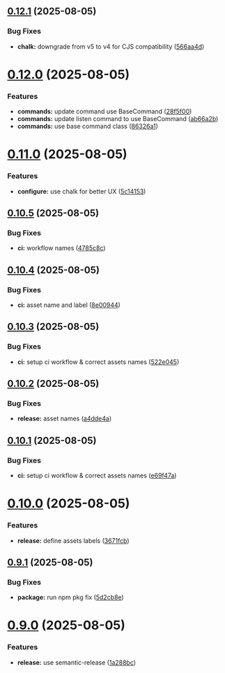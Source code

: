 ## [0.12.1](https://github.com/FrancoisLef/enocean/compare/v0.12.0...v0.12.1) (2025-08-05)


### Bug Fixes

* **chalk:** downgrade from v5 to v4 for CJS compatibility ([566aa4d](https://github.com/FrancoisLef/enocean/commit/566aa4df31c71318933a896ef45830f8b571940a))

# [0.12.0](https://github.com/FrancoisLef/enocean/compare/v0.11.0...v0.12.0) (2025-08-05)


### Features

* **commands:** update command use BaseCommand ([28f5f00](https://github.com/FrancoisLef/enocean/commit/28f5f0084414b7b67d21f3d9ea592465de6485b0))
* **commands:** update listen command to use BaseCommand ([ab66a2b](https://github.com/FrancoisLef/enocean/commit/ab66a2bbecc819a055eb818f0c39baa21251cf96))
* **commands:** use base command class ([86326a1](https://github.com/FrancoisLef/enocean/commit/86326a16424996979f5a9996fa0a2d74361c94d4))

# [0.11.0](https://github.com/FrancoisLef/enocean/compare/v0.10.5...v0.11.0) (2025-08-05)


### Features

* **configure:** use chalk for better UX ([5c14153](https://github.com/FrancoisLef/enocean/commit/5c14153008f594f7c9a89e0282693189dd9c66ba))

## [0.10.5](https://github.com/FrancoisLef/enocean/compare/v0.10.4...v0.10.5) (2025-08-05)


### Bug Fixes

* **ci:** workflow names ([4785c8c](https://github.com/FrancoisLef/enocean/commit/4785c8c0377b587738deea5adec7e8b8c5b0e7a3))

## [0.10.4](https://github.com/FrancoisLef/enocean/compare/v0.10.3...v0.10.4) (2025-08-05)


### Bug Fixes

* **ci:** asset name and label ([8e00944](https://github.com/FrancoisLef/enocean/commit/8e00944d04d6c06d0440c570d23373149ceae03e))

## [0.10.3](https://github.com/FrancoisLef/enocean/compare/v0.10.2...v0.10.3) (2025-08-05)


### Bug Fixes

* **ci:** setup ci workflow & correct assets names ([522e045](https://github.com/FrancoisLef/enocean/commit/522e045838381632383f681b99474b9d1b456152))

## [0.10.2](https://github.com/FrancoisLef/enocean/compare/v0.10.1...v0.10.2) (2025-08-05)


### Bug Fixes

* **release:** asset names ([a4dde4a](https://github.com/FrancoisLef/enocean/commit/a4dde4a3c0d1faafcf3499d4ee419babfabea13c))

## [0.10.1](https://github.com/FrancoisLef/enocean/compare/v0.10.0...v0.10.1) (2025-08-05)


### Bug Fixes

* **ci:** setup ci workflow & correct assets names ([e69f47a](https://github.com/FrancoisLef/enocean/commit/e69f47a6f4554cc1c1d61a6795d550a5ba8a88d2))

# [0.10.0](https://github.com/FrancoisLef/enocean/compare/v0.9.1...v0.10.0) (2025-08-05)


### Features

* **release:** define assets labels ([3671fcb](https://github.com/FrancoisLef/enocean/commit/3671fcbbac8a1e6ff5993b024cf15d5c146dc333))

## [0.9.1](https://github.com/FrancoisLef/enocean/compare/v0.9.0...v0.9.1) (2025-08-05)


### Bug Fixes

* **package:** run npm pkg fix ([5d2cb8e](https://github.com/FrancoisLef/enocean/commit/5d2cb8eba18fd37ecf0cb7f6160b738d60b4f8c5))

# [0.9.0](https://github.com/FrancoisLef/enocean/compare/v0.8.1...v0.9.0) (2025-08-05)


### Features

* **release:** use semantic-release ([1a288bc](https://github.com/FrancoisLef/enocean/commit/1a288bcb44db023330aac8d1cd254d6f13f3f673))
